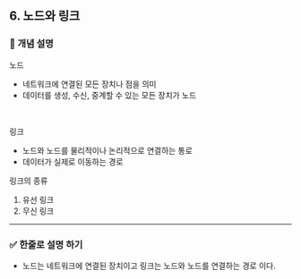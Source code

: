 ## 6. 노드와 링크

### 🧠 개념 설명

노드

- 네트워크에 연결된 모든 장치나 점을 의미
- 데이터를 생성, 수신, 중계할 수 있는 모든 장치가 노드

<br/>

링크
- 노드와 노드를 물리적이나 논리적으로 연결하는 통로
- 데이터가 실제로 이동하는 경로

링크의 종류
1. 유선 링크
2. 무신 링크




---
### ✅ 한줄로 설명 하기
- 노드는 네트워크에 연결된 장치이고 링크는 노드와 노드를 연결하는 경로 이다.
